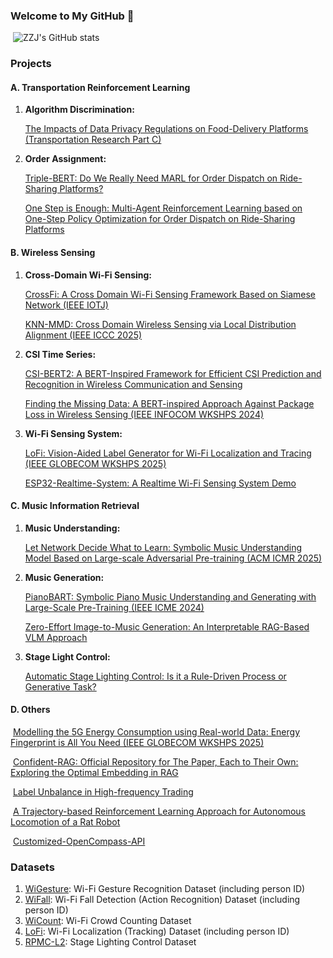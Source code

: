 ### Welcome to My GitHub 👋   

​                                                                                  ![ZZJ's GitHub stats](https://github-readme-stats.vercel.app/api?username=RS2002&theme=tokyonight&rank_icon=percentile)       



### Projects

#### A. Transportation Reinforcement Learning

1. **Algorithm Discrimination:** 

   [The Impacts of Data Privacy Regulations on Food-Delivery Platforms (Transportation Research Part C)](https://github.com/RS2002/GDPR-Food-Delivery)

2. **Order Assignment:**

   [Triple-BERT: Do We Really Need MARL for Order Dispatch on Ride-Sharing Platforms?](https://github.com/RS2002/Triple-BERT)

   [One Step is Enough: Multi-Agent Reinforcement Learning based on One-Step Policy Optimization for Order Dispatch on Ride-Sharing Platforms](https://github.com/RS2002/OSPO)



#### B. Wireless Sensing

1. **Cross-Domain Wi-Fi Sensing:**

   [CrossFi: A Cross Domain Wi-Fi Sensing Framework Based on Siamese Network (IEEE IOTJ)](https://github.com/RS2002/CrossFi)

   [KNN-MMD: Cross Domain Wireless Sensing via Local Distribution Alignment (IEEE ICCC 2025)](https://github.com/RS2002/KNN-MMD)

2. **CSI Time Series:**

   [CSI-BERT2: A BERT-Inspired Framework for Efficient CSI Prediction and Recognition in Wireless Communication and Sensing](https://github.com/RS2002/CSI-BERT2)

   [Finding the Missing Data: A BERT-inspired Approach Against Package Loss in Wireless Sensing (IEEE INFOCOM WKSHPS 2024)](https://github.com/RS2002/CSI-BERT)

3. **Wi-Fi Sensing System:**

   [LoFi: Vision-Aided Label Generator for Wi-Fi Localization and Tracing (IEEE GLOBECOM WKSHPS 2025)](https://github.com/RS2002/LoFi)

   [ESP32-Realtime-System: A Realtime Wi-Fi Sensing System Demo](https://github.com/RS2002/ESP32-Realtime-System)



#### C. Music Information Retrieval

1. **Music Understanding:**

   [Let Network Decide What to Learn: Symbolic Music Understanding Model Based on Large-scale Adversarial Pre-training (ACM ICMR 2025)](https://github.com/RS2002/Adversarial-MidiBERT)

2. **Music Generation:**

   [PianoBART: Symbolic Piano Music Understanding and Generating with Large-Scale Pre-Training (IEEE ICME 2024)](https://github.com/RS2002/PianoBart)

   [Zero-Effort Image-to-Music Generation: An Interpretable RAG-Based VLM Approach](https://github.com/RS2002/Image2Music)

3. **Stage Light Control:**

   [Automatic Stage Lighting Control: Is it a Rule-Driven Process or Generative Task?](https://github.com/RS2002/Skip-BART)



#### D. Others

​	[Modelling the 5G Energy Consumption using Real-world Data: Energy Fingerprint is All You Need (IEEE GLOBECOM WKSHPS 2025)](https://github.com/RS2002/ARL)

​	[Confident-RAG: Official Repository for The Paper, Each to Their Own: Exploring the Optimal Embedding in RAG](https://github.com/RS2002/Confident-RAG)

​	[Label Unbalance in High-frequency Trading](https://github.com/RS2002/Label-Unbalance-in-High-Frequency-Trading)

​	[A Trajectory-based Reinforcement Learning Approach for Autonomous Locomotion of a Rat Robot](https://github.com/RS2002/ARS-Bezier)

​	[Customized-OpenCompass-API](https://github.com/RS2002/Customized-OpenCompass-API)



### Datasets

1. [WiGesture](https://huggingface.co/datasets/RS2002/WiGesture): Wi-Fi Gesture Recognition Dataset (including person ID)
2. [WiFall](https://huggingface.co/datasets/RS2002/WiFall): Wi-Fi Fall Detection (Action Recognition) Dataset (including person ID)
3. [WiCount](https://huggingface.co/datasets/RS2002/WiCount): Wi-Fi Crowd Counting Dataset
4. [LoFi](https://huggingface.co/datasets/RS2002/LoFi): Wi-Fi Localization (Tracking) Dataset (including person ID)
5. [RPMC-L2](https://huggingface.co/datasets/RS2002/RPMC-L2): Stage Lighting Control Dataset
